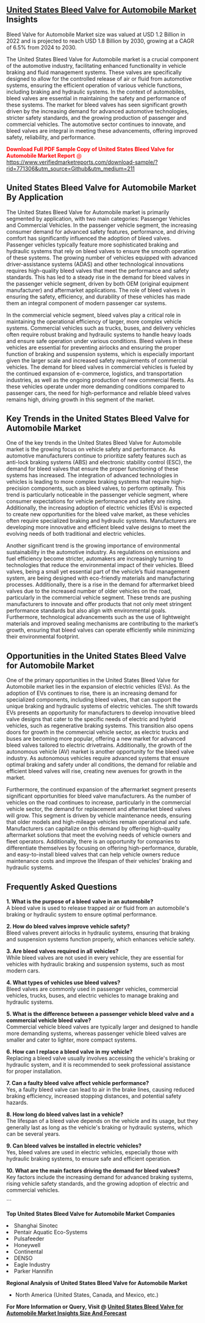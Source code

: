 <h2><a href="https://www.verifiedmarketreports.com/download-sample/?rid=771306&amp;utm_source=Github&amp;utm_medium=211" target="_blank">United States Bleed Valve for Automobile Market</a> Insights</h2><p>Bleed Valve for Automobile Market size was valued at USD 1.2 Billion in 2022 and is projected to reach USD 1.8 Billion by 2030, growing at a CAGR of 6.5% from 2024 to 2030.</p><p><p>The United States Bleed Valve for Automobile market is a crucial component of the automotive industry, facilitating enhanced functionality in vehicle braking and fluid management systems. These valves are specifically designed to allow for the controlled release of air or fluid from automotive systems, ensuring the efficient operation of various vehicle functions, including braking and hydraulic systems. In the context of automobiles, bleed valves are essential in maintaining the safety and performance of these systems. The market for bleed valves has seen significant growth driven by the increasing demand for advanced automotive technologies, stricter safety standards, and the growing production of passenger and commercial vehicles. The automotive sector continues to innovate, and bleed valves are integral in meeting these advancements, offering improved safety, reliability, and performance. <p><span class=""><span style="color: #ff0000;"><strong>Download Full PDF Sample Copy of United States Bleed Valve for Automobile Market Report</strong> @ </span><a href="https://www.verifiedmarketreports.com/download-sample/?rid=771306&amp;utm_source=Github&amp;utm_medium=211" target="_blank">https://www.verifiedmarketreports.com/download-sample/?rid=771306&amp;utm_source=Github&amp;utm_medium=211</a></span></p></p><h2>United States Bleed Valve for Automobile Market By Application</h2><p>The United States Bleed Valve for Automobile market is primarily segmented by application, with two main categories: Passenger Vehicles and Commercial Vehicles. In the passenger vehicle segment, the increasing consumer demand for advanced safety features, performance, and driving comfort has significantly influenced the adoption of bleed valves. Passenger vehicles typically feature more sophisticated braking and hydraulic systems that rely on bleed valves to ensure the smooth operation of these systems. The growing number of vehicles equipped with advanced driver-assistance systems (ADAS) and other technological innovations requires high-quality bleed valves that meet the performance and safety standards. This has led to a steady rise in the demand for bleed valves in the passenger vehicle segment, driven by both OEM (original equipment manufacturer) and aftermarket applications. The role of bleed valves in ensuring the safety, efficiency, and durability of these vehicles has made them an integral component of modern passenger car systems.</p><p>In the commercial vehicle segment, bleed valves play a critical role in maintaining the operational efficiency of larger, more complex vehicle systems. Commercial vehicles such as trucks, buses, and delivery vehicles often require robust braking and hydraulic systems to handle heavy loads and ensure safe operation under various conditions. Bleed valves in these vehicles are essential for preventing airlocks and ensuring the proper function of braking and suspension systems, which is especially important given the larger scale and increased safety requirements of commercial vehicles. The demand for bleed valves in commercial vehicles is fueled by the continued expansion of e-commerce, logistics, and transportation industries, as well as the ongoing production of new commercial fleets. As these vehicles operate under more demanding conditions compared to passenger cars, the need for high-performance and reliable bleed valves remains high, driving growth in this segment of the market.</p><h2>Key Trends in the United States Bleed Valve for Automobile Market</h2><p>One of the key trends in the United States Bleed Valve for Automobile market is the growing focus on vehicle safety and performance. As automotive manufacturers continue to prioritize safety features such as anti-lock braking systems (ABS) and electronic stability control (ESC), the demand for bleed valves that ensure the proper functioning of these systems has increased. The integration of advanced technologies in vehicles is leading to more complex braking systems that require high-precision components, such as bleed valves, to perform optimally. This trend is particularly noticeable in the passenger vehicle segment, where consumer expectations for vehicle performance and safety are rising. Additionally, the increasing adoption of electric vehicles (EVs) is expected to create new opportunities for the bleed valve market, as these vehicles often require specialized braking and hydraulic systems. Manufacturers are developing more innovative and efficient bleed valve designs to meet the evolving needs of both traditional and electric vehicles.</p><p>Another significant trend is the growing importance of environmental sustainability in the automotive industry. As regulations on emissions and fuel efficiency become stricter, automakers are increasingly turning to technologies that reduce the environmental impact of their vehicles. Bleed valves, being a small yet essential part of the vehicle’s fluid management system, are being designed with eco-friendly materials and manufacturing processes. Additionally, there is a rise in the demand for aftermarket bleed valves due to the increased number of older vehicles on the road, particularly in the commercial vehicle segment. These trends are pushing manufacturers to innovate and offer products that not only meet stringent performance standards but also align with environmental goals. Furthermore, technological advancements such as the use of lightweight materials and improved sealing mechanisms are contributing to the market’s growth, ensuring that bleed valves can operate efficiently while minimizing their environmental footprint.</p><h2>Opportunities in the United States Bleed Valve for Automobile Market</h2><p>One of the primary opportunities in the United States Bleed Valve for Automobile market lies in the expansion of electric vehicles (EVs). As the adoption of EVs continues to rise, there is an increasing demand for specialized components, including bleed valves, that can support the unique braking and hydraulic systems of electric vehicles. The shift towards EVs presents an opportunity for manufacturers to develop innovative bleed valve designs that cater to the specific needs of electric and hybrid vehicles, such as regenerative braking systems. This transition also opens doors for growth in the commercial vehicle sector, as electric trucks and buses are becoming more popular, offering a new market for advanced bleed valves tailored to electric drivetrains. Additionally, the growth of the autonomous vehicle (AV) market is another opportunity for the bleed valve industry. As autonomous vehicles require advanced systems that ensure optimal braking and safety under all conditions, the demand for reliable and efficient bleed valves will rise, creating new avenues for growth in the market.</p><p>Furthermore, the continued expansion of the aftermarket segment presents significant opportunities for bleed valve manufacturers. As the number of vehicles on the road continues to increase, particularly in the commercial vehicle sector, the demand for replacement and aftermarket bleed valves will grow. This segment is driven by vehicle maintenance needs, ensuring that older models and high-mileage vehicles remain operational and safe. Manufacturers can capitalize on this demand by offering high-quality aftermarket solutions that meet the evolving needs of vehicle owners and fleet operators. Additionally, there is an opportunity for companies to differentiate themselves by focusing on offering high-performance, durable, and easy-to-install bleed valves that can help vehicle owners reduce maintenance costs and improve the lifespan of their vehicles’ braking and hydraulic systems.</p><h2>Frequently Asked Questions</h2><p><strong>1. What is the purpose of a bleed valve in an automobile?</strong><br> A bleed valve is used to release trapped air or fluid from an automobile's braking or hydraulic system to ensure optimal performance.</p><p><strong>2. How do bleed valves improve vehicle safety?</strong><br> Bleed valves prevent airlocks in hydraulic systems, ensuring that braking and suspension systems function properly, which enhances vehicle safety.</p><p><strong>3. Are bleed valves required in all vehicles?</strong><br> While bleed valves are not used in every vehicle, they are essential for vehicles with hydraulic braking and suspension systems, such as most modern cars.</p><p><strong>4. What types of vehicles use bleed valves?</strong><br> Bleed valves are commonly used in passenger vehicles, commercial vehicles, trucks, buses, and electric vehicles to manage braking and hydraulic systems.</p><p><strong>5. What is the difference between a passenger vehicle bleed valve and a commercial vehicle bleed valve?</strong><br> Commercial vehicle bleed valves are typically larger and designed to handle more demanding systems, whereas passenger vehicle bleed valves are smaller and cater to lighter, more compact systems.</p><p><strong>6. How can I replace a bleed valve in my vehicle?</strong><br> Replacing a bleed valve usually involves accessing the vehicle's braking or hydraulic system, and it is recommended to seek professional assistance for proper installation.</p><p><strong>7. Can a faulty bleed valve affect vehicle performance?</strong><br> Yes, a faulty bleed valve can lead to air in the brake lines, causing reduced braking efficiency, increased stopping distances, and potential safety hazards.</p><p><strong>8. How long do bleed valves last in a vehicle?</strong><br> The lifespan of a bleed valve depends on the vehicle and its usage, but they generally last as long as the vehicle's braking or hydraulic systems, which can be several years.</p><p><strong>9. Can bleed valves be installed in electric vehicles?</strong><br> Yes, bleed valves are used in electric vehicles, especially those with hydraulic braking systems, to ensure safe and efficient operation.</p><p><strong>10. What are the main factors driving the demand for bleed valves?</strong><br> Key factors include the increasing demand for advanced braking systems, rising vehicle safety standards, and the growing adoption of electric and commercial vehicles.</p>```</p><p><strong>Top United States Bleed Valve for Automobile Market Companies</strong></p><div data-test-id=""><p><li>Shanghai Sinotec</li><li> Pentair Aquatic Eco-Systems</li><li> Pulsafeeder</li><li> Honeywell</li><li> Continental</li><li> DENSO</li><li> Eagle Industry</li><li> Parker Hannifin</li></p><div><strong>Regional Analysis of&nbsp;United States Bleed Valve for Automobile Market</strong></div><ul><li dir="ltr"><p dir="ltr">North America&nbsp;(United States, Canada, and Mexico, etc.)</p></li></ul><p><strong>For More Information or Query, Visit @&nbsp;</strong><strong><a href="https://www.verifiedmarketreports.com/product/bleed-valve-for-automobile-market/?utm_source=Github&amp;utm_medium=211" target="_blank">United States Bleed Valve for Automobile Market Insights Size And Forecast</a></strong></p></div>
